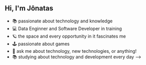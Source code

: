 ## Hi, I'm Jônatas

- 📚 passionate about technology and knowledge
- 💻 Data Enginner and Software Developer in training
- 🪐 the space and every opportunity in it fascinates me
- 🕹️ passionate about games
- 💬 ask me about technology, new technologies, or anything!
- 📚 studying about technology and development every day
-->
